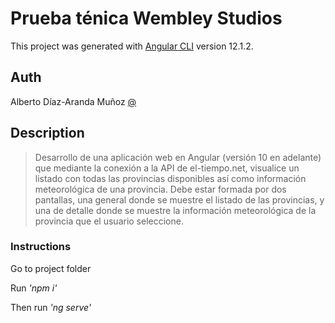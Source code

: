 # Prueba ténica Wembley Studios

This project was generated with [Angular CLI](https://github.com/angular/angular-cli) version 12.1.2.

## Auth

Alberto Díaz-Aranda Muñoz [@](mailto:alberto@diazaranda.com)

## Description

> Desarrollo de una aplicación web en Angular (versión 10 en adelante) que mediante la conexión a la API de el-tiempo.net, visualice un listado con todas las provincias disponibles así como información meteorológica de una provincia.
> Debe estar formada por dos pantallas, una general donde se muestre el listado de las provincias, y una de detalle donde se muestre la información meteorológica de la provincia que el usuario seleccione.

### Instructions
Go to project folder

Run _'npm i'_

Then run _'ng serve'_
